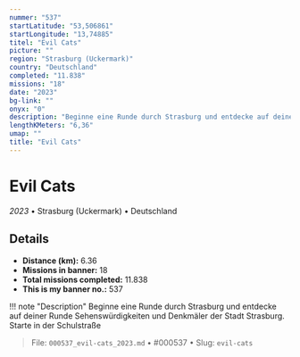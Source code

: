 ```yaml
---
nummer: "537"
startLatitude: "53,506861"
startLongitude: "13,74885"
titel: "Evil Cats"
picture: ""
region: "Strasburg (Uckermark)"
country: "Deutschland"
completed: "11.838"
missions: "18"
date: "2023"
bg-link: ""
onyx: "0"
description: "Beginne eine Runde durch Strasburg und entdecke auf deiner Runde Sehenswürdigkeiten und Denkmäler der Stadt Strasburg. Starte in der Schulstraße"
lengthKMeters: "6,36"
umap: ""
title: "Evil Cats"
---
```

# Evil Cats

*2023* • Strasburg (Uckermark) • Deutschland



## Details
- **Distance (km):** 6.36
- **Missions in banner:** 18
- **Total missions completed:** 11.838
- **This is my banner no.:** 537


!!! note "Description"
    Beginne eine Runde durch Strasburg und entdecke auf deiner Runde Sehenswürdigkeiten und Denkmäler der Stadt Strasburg. Starte in der Schulstraße




> File: `000537_evil-cats_2023.md` • #000537 • Slug: `evil-cats`
